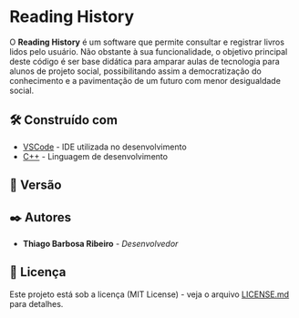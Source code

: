 # Reading History
O **Reading History** é um software que permite consultar e registrar livros lidos pelo usuário.
Não obstante à sua funcionalidade, o objetivo principal deste código é ser base didática para amparar aulas de tecnologia para alunos de projeto social, possibilitando assim a democratização do conhecimento e a pavimentação de um futuro com menor
desigualdade social. 

## 🛠️ Construído com
* [VSCode](https://code.visualstudio.com/) - IDE utilizada no desenvolvimento
* [C++](https://isocpp.org/) - Linguagem de desenvolvimento

## 📌 Versão

## ✒️ Autores
* **Thiago Barbosa Ribeiro** - *Desenvolvedor*

## 📄 Licença
Este projeto está sob a licença (MIT License) - veja o arquivo [LICENSE.md](https://github.com/thiago-b-ribeiro/BookHistory/LICENSE.md) para detalhes.
